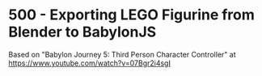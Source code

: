 # 500 - Exporting LEGO Figurine from Blender to BabylonJS

Based on "Babylon Journey 5: Third Person Character Controller" at https://www.youtube.com/watch?v=07Bgr2i4sgI
